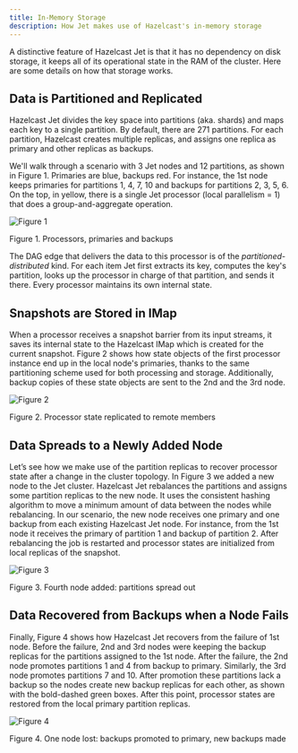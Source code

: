 ```yaml
---
title: In-Memory Storage
description: How Jet makes use of Hazelcast's in-memory storage
---
```


A distinctive feature of Hazelcast Jet is that it has no dependency on
disk storage, it keeps all of its operational state in the RAM of the
cluster. Here are some details on how that storage works.

## Data is Partitioned and Replicated

Hazelcast Jet divides the key space into partitions (aka. shards) and
maps each key to a single partition. By default, there are 271
partitions. For each partition, Hazelcast creates multiple replicas, and
assigns one replica as primary and other replicas as backups.

We'll walk through a scenario with 3 Jet nodes and 12 partitions, as
shown in Figure 1. Primaries are blue, backups red. For instance, the
1st node keeps primaries for partitions 1, 4, 7, 10 and backups for
partitions 2, 3, 5, 6. On the top, in yellow, there is a single Jet
processor (local parallelism = 1) that does a group-and-aggregate
operation.

![Figure 1](assets/ram-storage-1.png)

Figure 1. Processors, primaries and backups

The DAG edge that delivers the data to this processor is of the
*partitioned-distributed* kind. For each item Jet first extracts its
key, computes the key's partition, looks up the processor in charge of
that partition, and sends it there. Every processor maintains its own
internal state.

## Snapshots are Stored in IMap

When a processor receives a snapshot barrier from its input streams, it
saves its internal state to the Hazelcast IMap which is created for the
current snapshot. Figure 2 shows how state objects of the first
processor instance end up in the local node's primaries, thanks to the
same partitioning scheme used for both processing and storage.
Additionally, backup copies of these state objects are sent to the 2nd
and the 3rd node.

![Figure 2](assets/ram-storage-2.png)

Figure 2. Processor state replicated to remote members

## Data Spreads to a Newly Added Node

Let’s see how we make use of the partition replicas to recover processor
state after a change in the cluster topology. In Figure 3 we added a new
node to the Jet cluster. Hazelcast Jet rebalances the partitions and
assigns some partition replicas to the new node. It uses the consistent
hashing algorithm to move a minimum amount of data between the nodes
while rebalancing. In our scenario, the new node receives one primary
and one backup from each existing Hazelcast Jet node. For instance, from
the 1st node it receives the primary of partition 1 and backup of
partition 2. After rebalancing the job is restarted and processor states
are initialized from local replicas of the snapshot.

![Figure 3](assets/ram-storage-3.png)

Figure 3. Fourth node added: partitions spread out

## Data Recovered from Backups when a Node Fails

Finally, Figure 4 shows how Hazelcast Jet recovers from the failure of
1st node. Before the failure, 2nd and 3rd nodes were keeping the backup
replicas for the partitions assigned to the 1st node. After the failure,
the 2nd node promotes partitions 1 and 4 from backup to primary.
Similarly, the 3rd node promotes partitions 7 and 10. After promotion
these partitions lack a backup so the nodes create new backup replicas
for each other, as shown with the bold-dashed green boxes. After this
point, processor states are restored from the local primary partition
replicas.

![Figure 4](assets/ram-storage-4.png)

Figure 4. One node lost: backups promoted to primary, new backups made
